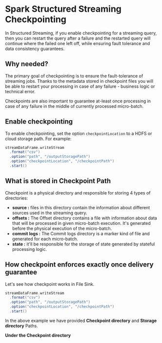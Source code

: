 
# Spark Structured Streaming Checkpointing

In Structured Streaming, if you enable checkpointing for a streaming query, then you can restart the query after a failure and the restarted query will continue where the failed one left off, while ensuring fault tolerance and data consistency guarantees.

## Why needed?
The primary goal of checkpointing is to ensure the fault-tolerance of streaming jobs. Thanks to the metadata stored in checkpoint files you will be able to restart your processing in case of any failure - business logic or technical error.

Checkpoints are also important to guarantee at-least once processing in case of any failure in the middle of currently processed micro-batch.

## Enable checkpointing
To enable checkpointing, set the option `checkpointLocation` to a HDFS or cloud storage path. For example:
```scala
streamDataFrame.writeStream
  .format("csv")
  .option("path", "/outputStoragePath")
  .option("checkpointLocation", "/checkpointPath")
  .start()
```
## What is stored in Checkpoint Path
Checkpoint is a physical directory and responsible for storing 4 types of directories:

-   **source :** files in this directory contain the information about different sources used in the streaming query.
-   **offsets :** The Offset directory contains a file with information about data that will be processed in given micro-batch execution. It's generated before the physical execution of the micro-batch.
-   **commit logs :** The Commit logs directory is a marker kind of file and generated for each micro-batch. 
-   **state :** it'll be responsible for the storage of state generated by stateful processing logic.

## How checkpoint enforces exactly once delivery guarantee
Let's see how checkpoint works in File Sink.
```scala
streamDataFrame.writeStream
  .format("csv")
  .option("path", "/outputStoragePath")
  .option("checkpointLocation", "/checkpointPath")
  .start()
```
In the above example we have provided **Checkpoint directory** and **Storage directory** Paths.

**Under the Checkpoint directory**


<!--stackedit_data:
eyJoaXN0b3J5IjpbLTgwMTM5NzY2NiwtNDc0NDY3MTIxLDg1OD
YyMDQ2NCw3ODcxMjcyNTEsLTE4NDc2OTYzNzcsLTE2OTMxMzgz
NTEsMTY1NjEzMjYyOCwyNDE3Mzg0NzcsNjg0MjA1MzcwLDE2MD
A0MDM0MzEsLTcyNzAxNTAwNywtOTU5MTM5Mjc4LDk4NTYzNTY1
NCwtMTU0MjYwODI1NCwtMTk0MjI4MzIyMCwtNDIyMzE4OTk0LC
0zMjQyODA3MzAsLTIxMTQ1MDA0ODMsLTIxMjI0NjU3ODEsNDU4
ODkwMDEzXX0=
-->